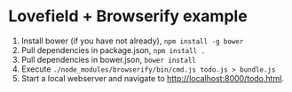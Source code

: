 # Lovefield + Browserify example

1. Install bower (if you have not already), ```npm install -g bower```
2. Pull dependencies in package.json, ```npm install .```
3. Pull dependencies in bower.json, ```bower install```
4. Execute `./node_modules/browserify/bin/cmd.js todo.js > bundle.js`
5. Start a local webserver and navigate to [http://localhost:8000/todo.html](
http://localhost:8000/todo.html).
